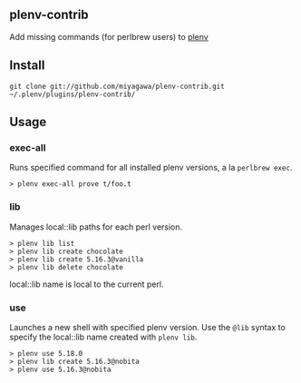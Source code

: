 ## plenv-contrib

Add missing commands (for perlbrew users) to [plenv](https://github.com/tokuhirom/plenv)

## Install

```
git clone git://github.com/miyagawa/plenv-contrib.git ~/.plenv/plugins/plenv-contrib/
```


## Usage

### exec-all

Runs specified command for all installed plenv versions, a la `perlbrew exec`.

```
> plenv exec-all prove t/foo.t
```

### lib

Manages local::lib paths for each perl version.

```
> plenv lib list
> plenv lib create chocolate
> plenv lib create 5.16.3@vanilla
> plenv lib delete chocolate
```

local::lib name is local to the current perl.

### use

Launches a new shell with specified plenv version. Use the `@lib` syntax to specify the local::lib name created with `plenv lib`.

```
> plenv use 5.18.0
> plenv lib create 5.16.3@nobita
> plenv use 5.16.3@nobita
```
